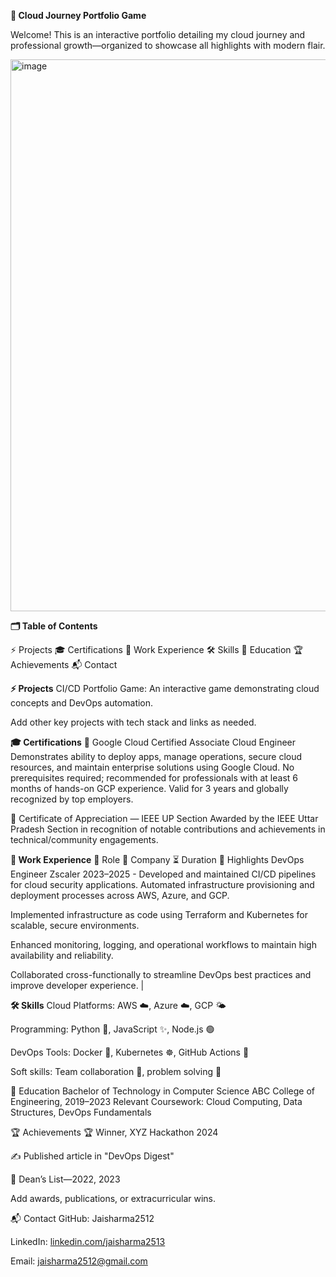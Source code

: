 **🚀 Cloud Journey Portfolio Game**

Welcome! This is an interactive portfolio detailing my cloud journey and professional growth—organized to showcase all highlights with modern flair.

<img width="1918" height="883" alt="image" src="https://github.com/user-attachments/assets/6f1c7d7f-c16a-49f0-a8e0-8c2071e7fbb8" />


**🗂️ Table of Contents**

⚡ Projects
🎓 Certifications
💼 Work Experience
🛠️ Skills
🏫 Education
🏆 Achievements
📬 Contact

**⚡ Projects**
CI/CD Portfolio Game: An interactive game demonstrating cloud concepts and DevOps automation.

Add other key projects with tech stack and links as needed.

**🎓 Certifications**
🏅 Google Cloud Certified Associate Cloud Engineer
Demonstrates ability to deploy apps, manage operations, secure cloud resources, and maintain enterprise solutions using Google Cloud. No prerequisites required; recommended for professionals with at least 6 months of hands-on GCP experience. Valid for 3 years and globally recognized by top employers.

🌟 Certificate of Appreciation — IEEE UP Section
Awarded by the IEEE Uttar Pradesh Section in recognition of notable contributions and achievements in technical/community engagements.

**💼 Work Experience**
👤 Role	🏢 Company	⏳ Duration	🌟 Highlights
DevOps Engineer	Zscaler	2023–2025	- Developed and maintained CI/CD pipelines for cloud security applications.
Automated infrastructure provisioning and deployment processes across AWS, Azure, and GCP.

Implemented infrastructure as code using Terraform and Kubernetes for scalable, secure environments.

Enhanced monitoring, logging, and operational workflows to maintain high availability and reliability.

Collaborated cross-functionally to streamline DevOps best practices and improve developer experience. |



**🛠️ Skills**
Cloud Platforms: AWS ☁️, Azure ☁️, GCP 🌤️

Programming: Python 🐍, JavaScript ✨, Node.js 🟢

DevOps Tools: Docker 🐳, Kubernetes ☸️, GitHub Actions 🤖

Soft skills: Team collaboration 🤝, problem solving 🧠

🏫 Education
Bachelor of Technology in Computer Science
ABC College of Engineering, 2019–2023
Relevant Coursework: Cloud Computing, Data Structures, DevOps Fundamentals

🏆 Achievements
🏆 Winner, XYZ Hackathon 2024

✍️ Published article in "DevOps Digest"

📜 Dean’s List—2022, 2023

Add awards, publications, or extracurricular wins.

📬 Contact
GitHub: Jaisharma2512

LinkedIn: [linkedin.com/jaisharma2513](https://www.linkedin.com/in/jaisharma2512/)

Email: jaisharma2512@gmail.com
